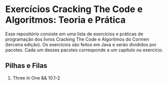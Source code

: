 # Exercícios Cracking The Code e Algoritmos: Teoria e Prática

Esse repositório consiste em uma lista de exercícios e práticas de programação dos livros Cracking The Code e Algoritmos do Cormen (terceira edição). Os exercícios são feitos em Java e serão divididos por pacotes. Cada um desses pacotes corresponde a um capítulo ou exercício.

## Pilhas e Filas

1. Three in One && 10.1-2